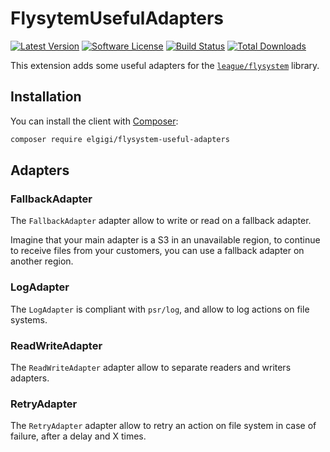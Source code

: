 # FlysytemUsefulAdapters

[![Latest Version](http://img.shields.io/packagist/v/elgigi/flysystem-useful-adapters.svg?style=flat-square)](https://github.com/ElGigi/FlysystemUsefulAdapters/releases)
[![Software License](https://img.shields.io/badge/license-MIT-brightgreen.svg?style=flat-square)](LICENSE)
[![Build Status](https://img.shields.io/github/actions/workflow/status/ElGigi/FlysystemUsefulAdapters/tests.yml?branch=main&style=flat-square)](https://github.com/ElGigi/FlysystemUsefulAdapters/actions/workflows/tests.yml?query=branch%3Amain)
[![Total Downloads](https://img.shields.io/packagist/dt/elgigi/flysystem-useful-adapters.svg?style=flat-square)](https://packagist.org/packages/elgigi/flysystem-useful-adapters)

This extension adds some useful adapters for the [`league/flysystem`](https://github.com/thephpleague/flysystem) library.

## Installation

You can install the client with [Composer](https://getcomposer.org/):

```bash
composer require elgigi/flysystem-useful-adapters
```

## Adapters

### FallbackAdapter

The `FallbackAdapter` adapter allow to write or read on a fallback adapter.

Imagine that your main adapter is a S3 in an unavailable region, to continue to receive files from your customers, you
can use a fallback adapter on another region.

### LogAdapter

The `LogAdapter` is compliant with `psr/log`, and allow to log actions on file systems.

### ReadWriteAdapter

The `ReadWriteAdapter` adapter allow to separate readers and writers adapters.

### RetryAdapter

The `RetryAdapter` adapter allow to retry an action on file system in case of failure, after a delay and X times.
